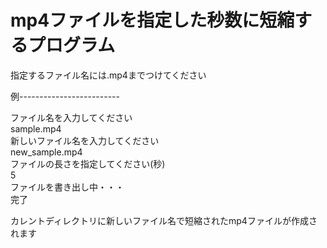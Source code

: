 # mp4ファイルを指定した秒数に短縮するプログラム
指定するファイル名には.mp4までつけてください

例-------------------------  
  
ファイル名を入力してください  
sample.mp4  
新しいファイル名を入力してください  
new_sample.mp4  
ファイルの長さを指定してください(秒)  
5  
ファイルを書き出し中・・・  
完了  


カレントディレクトリに新しいファイル名で短縮されたmp4ファイルが作成されます  

